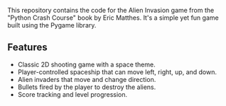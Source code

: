 This repository contains the code for the Alien Invasion game from the "Python Crash Course" book by Eric Matthes. It's a simple yet fun game built using the Pygame library.


## Features

- Classic 2D shooting game with a space theme.
- Player-controlled spaceship that can move left, right, up, and down.
- Alien invaders that move and change direction.
- Bullets fired by the player to destroy the aliens.
- Score tracking and level progression.
